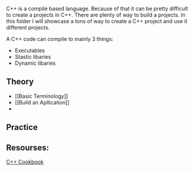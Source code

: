 C++ is a compile based language. Because of that it can be pretty difficult to create a projects in C++. There are plenty of way to build a projects. In this folder I will showcase a tons of way to create a C++ project and use it different projects.

A C++ code can compile to mainly 3 things:
- Executables
- Stastic libaries
- Dynamic libaries

## Theory

- [[Basic Terminology]]
- [[Build an Apllication]]
- 


## Practice




## Resourses: 
[C++ Cookbook](https://www.oreilly.com/library/view/c-cookbook/0596007612/)

